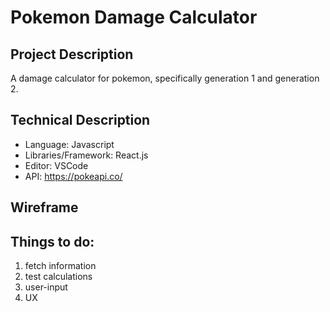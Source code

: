 # Pokemon Damage Calculator

## Project Description
A damage calculator for pokemon, specifically generation 1 and generation 2.

## Technical Description
- Language: Javascript
- Libraries/Framework: React.js
- Editor: VSCode
- API: https://pokeapi.co/

## Wireframe


## Things to do:
1. fetch information
2. test calculations
3. user-input
4. UX
